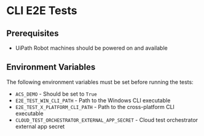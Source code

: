 # CLI E2E Tests

## Prerequisites

- UiPath Robot machines should be powered on and available

## Environment Variables

The following environment variables must be set before running the tests:

- `ACS_DEMO` - Should be set to `True`
- `E2E_TEST_WIN_CLI_PATH` - Path to the Windows CLI executable
- `E2E_TEST_X_PLATFORM_CLI_PATH` - Path to the cross-platform CLI executable
- `CLOUD_TEST_ORCHESTRATOR_EXTERNAL_APP_SECRET` - Cloud test orchestrator external app secret